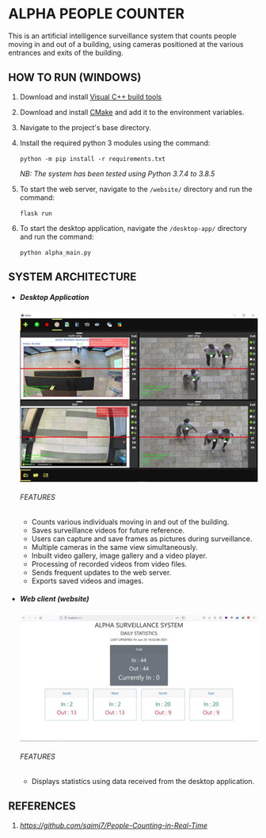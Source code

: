 # ALPHA PEOPLE COUNTER

This is an artificial intelligence surveillance system that counts people moving in and out of a building, using cameras positioned at the various entrances and exits of the building.



## HOW TO RUN (WINDOWS)

1. Download and install [Visual C++ build tools](https://support.microsoft.com/en-us/topic/the-latest-supported-visual-c-downloads-2647da03-1eea-4433-9aff-95f26a218cc0)

2. Download and install [CMake](https://cmake.org/download/) and add it to the environment variables.

3. Navigate to the project's base directory.

4. Install the required python 3 modules using the command:

   `python -m pip install -r requirements.txt`

   *NB:  The system has been tested using Python 3.7.4 to 3.8.5*

5. To start the web server, navigate to the `/website/` directory and run the command: 

   `flask run`

6. To start the desktop application, navigate the `/desktop-app/` directory and run the command: 

   `python alpha_main.py`

   

## SYSTEM ARCHITECTURE

- ##### Desktop Application

  ![](https://github.com/Owiredu/trestle-telnova-hack-2021/blob/main/images/alpha_home.jpg)

  ###### FEATURES

  - Counts various individuals moving in and out of the building.
  - Saves surveillance videos for future reference.
  - Users can capture and save frames as pictures during surveillance.
  - Multiple cameras in the same view simultaneously.
  - Inbuilt video gallery, image gallery and a video player.
  - Processing of recorded videos from video files.
  - Sends frequent updates to the web server.
  - Exports saved videos and images.

- ##### Web client (website)

  ![](https://github.com/Owiredu/trestle-telnova-hack-2021/blob/main/images/webpage.jpg)

  ###### FEATURES

  - Displays statistics using data received from the desktop application.

  

## REFERENCES

1. *https://github.com/saimj7/People-Counting-in-Real-Time*

